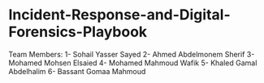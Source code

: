 # Incident-Response-and-Digital-Forensics-Playbook
Team Members:
 1- Sohail Yasser Sayed 
 2- Ahmed Abdelmonem Sherif 
 3- Mohamed Mohsen Elsaied 
 4- Mohamed Mahmoud Wafik 
 5- Khaled Gamal Abdelhalim
 6- Bassant Gomaa Mahmoud
